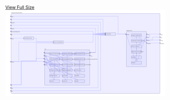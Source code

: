[View Full Size](https://raw.githubusercontent.com/mingfang/terraform-k8s-modules/master/modules/prometheus/prometheus/diagram.svg?sanitize=true)<img src="diagram.svg"/>
